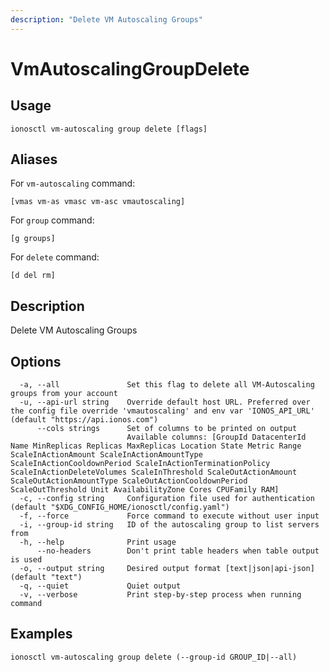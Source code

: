 ```yaml
---
description: "Delete VM Autoscaling Groups"
---
```


# VmAutoscalingGroupDelete

## Usage

```text
ionosctl vm-autoscaling group delete [flags]
```

## Aliases

For `vm-autoscaling` command:

```text
[vmas vm-as vmasc vm-asc vmautoscaling]
```

For `group` command:

```text
[g groups]
```

For `delete` command:

```text
[d del rm]
```

## Description

Delete VM Autoscaling Groups

## Options

```text
  -a, --all               Set this flag to delete all VM-Autoscaling groups from your account
  -u, --api-url string    Override default host URL. Preferred over the config file override 'vmautoscaling' and env var 'IONOS_API_URL' (default "https://api.ionos.com")
      --cols strings      Set of columns to be printed on output 
                          Available columns: [GroupId DatacenterId Name MinReplicas Replicas MaxReplicas Location State Metric Range ScaleInActionAmount ScaleInActionAmountType ScaleInActionCooldownPeriod ScaleInActionTerminationPolicy ScaleInActionDeleteVolumes ScaleInThreshold ScaleOutActionAmount ScaleOutActionAmountType ScaleOutActionCooldownPeriod ScaleOutThreshold Unit AvailabilityZone Cores CPUFamily RAM]
  -c, --config string     Configuration file used for authentication (default "$XDG_CONFIG_HOME/ionosctl/config.yaml")
  -f, --force             Force command to execute without user input
  -i, --group-id string   ID of the autoscaling group to list servers from
  -h, --help              Print usage
      --no-headers        Don't print table headers when table output is used
  -o, --output string     Desired output format [text|json|api-json] (default "text")
  -q, --quiet             Quiet output
  -v, --verbose           Print step-by-step process when running command
```

## Examples

```text
ionosctl vm-autoscaling group delete (--group-id GROUP_ID|--all)
```

